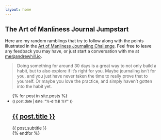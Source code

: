 ```yaml
---
layout: home
---
```


## The Art of Manliness Journal Jumpstart

Here are my random ramblings that try to follow along with the points illustrated in the [Art of Manliness Journaling Challenge](https://www.artofmanliness.com/articles/jumpstart-your-journaling-a-31-day-challenge/). Feel free to leave any feedback you may have, or just start a conversation with me at [me@andrewhill.io](mailto:me@andrewhill.io).

>Doing something for around 30 days is a great way to not only build a habit, but to also explore if it’s right for you. Maybe journaling isn’t for you, and you just have never taken the time to really prove that to yourself. Or maybe you love the practice, and simply haven’t gotten into the habit yet.

<ul class="post-list">
  {% for post in site.posts %}
    <li class="post">
    <small>{{ post.date  | date: "%-d %B %Y" }}</small>
      <h2><a href="{{ post.url }}">{{ post.title }}</a></h2>
      {{ post.subtitle }}
    </li>
  {% endfor %}
</ul>